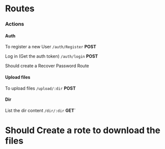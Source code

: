 # Routes

### Actions

#### Auth

To register a new User `/auth/Register` **POST**

Log in (Get the auth token) `/auth/login` **POST**

Should create a Recover Password Route

#### Upload files

To upload files `/upload/:dir` **POST**

#### Dir

List the dir content `/dir/:dir` **GET**`

# Should Create a rote to download the files